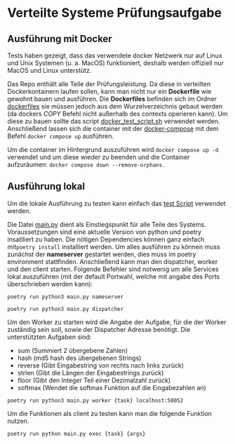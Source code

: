 # Verteilte Systeme Prüfungsaufgabe

## Ausführung mit Docker

Tests haben gezeigt, dass das verwendete docker Netzwerk nur auf Linux und Unix Systemen (u. a. MacOS) funktioniert, deshalb
werden offiziell nur MacOS und Linux unterstütz.

Das Repo enthält alle Teile der Prüfungsleistung. Da diese in verteilten Dockerkontainern laufen sollen, kann man nicht
nur ein **Dockerfile** wie gewohnt bauen und ausführen. Die **Dockerfiles** befinden sich im Ordner 
[dockerfiles](./dockerfiles) sie müssen jedoch aus dem Wurzelverzeichnis gebaut werden (da dockers *COPY* Befehl nicht
außerhalb des contexts operieren kann). Um diese zu bauen sollte das script [docker_test_script.sh](docker_test_script.sh)
verwendet werden.
Anschließend lassen sich die container mit der [docker-compose](docker-compose.yml) mit dem Befehl ```docker compose up```
ausführen. 

Um die container im Hintergrund auszuführen wird ```docker compose up -d``` verwendet und um diese wieder zu beenden
und die Container aufzuräumen: ```docker compose down --remove-orphans```.

## Ausführung lokal
Um die lokale Ausführung zu testen kann einfach das [test Script](test_script.bash) verwendet werden.

Die Datei [main.py](./main.py) dient als Einstiegspunkt für alle Teile des Systems. Voraussetzungen sind eine aktuelle Version
von python und poetry insatlliert zu haben. Die nötigen Dependencies können ganz einfach mit```poetry install``` installiert werden.
Um alles ausführen zu können muss zunächst der **nameserver** gestartet werden, dies muss im poetry environment stattfinden.
Anschließend kann man den dispatcher, worker und den client starten. Folgende Befehler sind notwenig um alle Services
lokal auszuführen (mit der default Portwahl, welche mit angabe des Ports überschrieben werden kann):
~~~shell
poetry run python3 main.py nameserver
~~~
~~~shell
poetry run python3 main.py dispatcher
~~~
Um den Worker zu starten wird die Angabe der Aufgabe, für die der Worker zuständig sein soll, sowie der 
Dispatcher Adresse benötigt. Die unterstützten Aufgaben sind:
* sum (Summiert 2 übergebene Zahlen)
* hash (md5 hash des übergebenen Strings)
* reverse (Gibt Eingabestring von rechts nach links zurück)
* strlen (Gibt die Längen der Eingabestrings zurück)
* floor (Gibt den Integer Teil einer Dezimalzahl zurück)
* softmax (Wendet die softmax Funktion auf die Eingabezahlen an)
~~~shell
poetry run python3 main.py worker {task} localhost:50052
~~~
Um die Funktionen als client zu testen kann man die folgende Funktion nutzen.
~~~shell
poetry run python main.py exec {task} {args}
~~~

